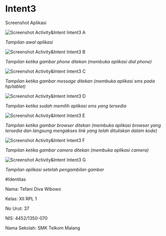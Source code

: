 # Intent3

Screenshot Aplikasi

![Screenshot Activity&Intent Intent3 A](https://github.com/TefaniDivaWibowo/Intent3/blob/master/XIIRPL1%2337%23Activity%26Intent%23Intent3.jpg)

*Tampilan awal aplikasi*

![Screenshot Activity&Intent Intent3 B](https://github.com/TefaniDivaWibowo/Intent3/blob/master/XIIRPL1%2337%23Activity%26Intent%23Intent3_2.jpg)

*Tampilan ketika gambar phone ditekan (membuka aplikasi dial phone)*

![Screenshot Activity&Intent Intent3 C](https://github.com/TefaniDivaWibowo/Intent3/blob/master/XIIRPL1%2337%23Activity%26Intent%23Intent3_3.jpg)

*Tampilan ketika gambar message ditekan (membuka aplikasi sms pada hp/tablet)*

![Screenshot Activity&Intent Intent3 D](https://github.com/TefaniDivaWibowo/Intent3/blob/master/XIIRPL1%2337%23Activity%26Intent%23Intent3_4.jpg)

*Tampilan ketika sudah memilih aplikasi sms yang tersedia*

![Screenshot Activity&Intent Intent3 E](https://github.com/TefaniDivaWibowo/Intent3/blob/master/XIIRPL1%2337%23Activity%26Intent%23Intent3_5.jpg)

*Tampilan ketika gambar browser ditekan (membuka aplikasi browser yang tersedia dan langsung mengakses link yang telah dituliskan dalam kode)*

![Screenshot Activity&Intent Intent3 F](https://github.com/TefaniDivaWibowo/Intent3/blob/master/XIIRPL1%2337%23Activity%26Intent%23Intent3_6.jpg)

*Tampilan ketika gambar camera ditekan (membuka aplikasi camera)*

![Screenshot Activity&Intent Intent3 G](https://github.com/TefaniDivaWibowo/Intent3/blob/master/XIIRPL1%2337%23Activity%26Intent%23Intent3_7.jpg)

*Tampilan aplikasi setelah pengambilan gambar*


#Identitas

Nama: Tefani Diva Wibowo

Kelas: XII RPL 1

No Urut: 37

NIS: 4452/1350-070

Nama Sekolah: SMK Telkom Malang
